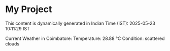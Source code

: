 # My Project

This content is dynamically generated in Indian Time (IST): 2025-05-23 10:11:29 IST


Current Weather in Coimbatore:
Temperature: 28.88 °C
Condition: scattered clouds
